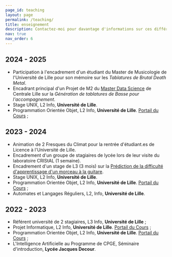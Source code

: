 ```yaml
---
page_id: teaching
layout: page
permalink: /teaching/
title: enseignement
description: Contactez-moi pour davantage d'informations sur ces différents enseignements.
nav: true
nav_order: 6
---
```


## 2024 - 2025

- Participation à l'encadrement d'un étudiant du Master de Musicologie de l'Université de Lille pour son mémoire sur les _Tablatures de Brutal Death Metal_.
- Encadrant principal d'un Projet de M2 du [Master Data Science](https://centralelille.fr/fiche-master-data-science/) de Centrale Lille sur la _Génération de tablatures de Basse pour l'accompagnement_.
- Stage UNIX, L2 Info, __Université de Lille__.
- Programmation Orientée Objet, L2 Info, __Université de Lille__. [Portail du Cours](https://www.fil.univ-lille.fr/portail/index.php?dipl=L&sem=S3&ue=POO&label=Pr%C3%A9sentation) ;

## 2023 - 2024

- Animation de 2 Fresques du Climat pour la rentrée d'étudiant.es de Licence à l'Université de Lille.
- Encadrement d'un groupe de stagiaires de lycée lors de leur visite du laboratoire CRIStAL (1 semaine).
- Encadrement d'un stage de L3 (3 mois) sur la [Prédiction de la difficulté d'apprentissage d'un morceau à la guitare](https://algomus.fr/jobs-archive/#guitar).
- Stage UNIX, L2 Info, __Université de Lille__.
- Programmation Orientée Objet, L2 Info, __Université de Lille__. [Portail du Cours](https://www.fil.univ-lille.fr/portail/index.php?dipl=L&sem=S3&ue=POO&label=Pr%C3%A9sentation) ;
- Automates et Langages Réguliers, L2, Info, __Université de Lille__.


## 2022 - 2023

- Référent université de 2 stagiaires, L3 Info, __Université de Lille__ ;
- Projet Informatique, L2 Info, __Université de Lille__. [Portail du Cours](https://www.fil.univ-lille.fr/portail/index.php?dipl=L&sem=S4&ue=Projet&label=Pr%C3%A9sentation) ;
- Programmation Orientée Objet, L2 Info, __Université de Lille__. [Portail du Cours](https://www.fil.univ-lille.fr/portail/index.php?dipl=L&sem=S3&ue=POO&label=Pr%C3%A9sentation) ;
- L'Intelligence Artificielle au Programme de CPGE, Séminaire d'introduction, __Lycée Jacques Decour__.

